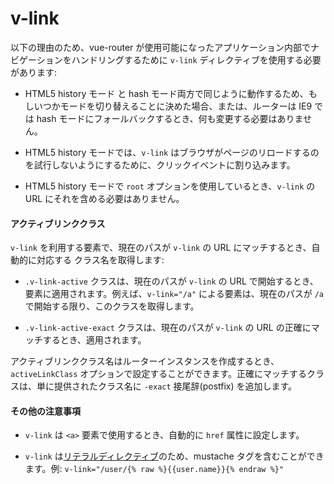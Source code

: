# v-link

以下の理由のため、vue-router が使用可能になったアプリケーション内部でナビゲーションをハンドリングするために `v-link` ディレクティブを使用する必要があります:

- HTML5 history モード と hash モード両方で同じように動作するため、もしいつかモードを切り替えることに決めた場合、または、ルーターは IE9 では hash モードにフォールバックするとき、何も変更する必要はありません。

- HTML5 history モードでは、`v-link` はブラウザがページのリロードするのを試行しないようにするために、クリックイベントに割り込みます。

- HTML5 history モードで `root` オプションを使用しているとき、`v-link` の URL にそれを含める必要はありません。

#### アクティブリンククラス

`v-link` を利用する要素で、現在のパスが `v-link` の URL にマッチするとき、自動的に対応する クラス名を取得します:

- `.v-link-active` クラスは、現在のパスが `v-link` の URL で開始するとき、要素に適用されます。例えば、`v-link="/a"` による要素は、現在のパスが `/a` で開始する限り、このクラスを取得します。

- `.v-link-active-exact` クラスは、現在のパスが `v-link` の URL の正確にマッチするとき、適用されます。

アクティブリンククラス名はルーターインスタンスを作成するとき、`activeLinkClass` オプションで設定することができます。正確にマッチするクラスは、単に提供されたクラス名に `-exact` 接尾辞(postfix) を追加します。

#### その他の注意事項

- `v-link` は `<a>` 要素で使用するとき、自動的に `href` 属性に設定します。

- `v-link` は[リテラルディレクティブ](http://vuejs.org/guide/directives.html#Literal_Directives)のため、mustache タグを含むことができます。例: `v-link="/user/{% raw %}{{user.name}}{% endraw %}"`
